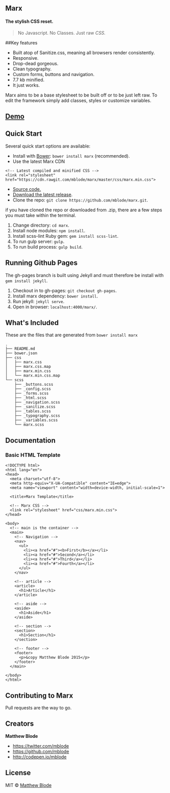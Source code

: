 ## Marx
#### The stylish CSS reset.

> No Javascript. No Classes. Just raw *CSS.*

##Key features
- Built atop of Sanitize.css, meaning all browsers render consistently.
- Responsive.
- Drop-dead gorgeous.
- Clean typography.
- Custom forms, buttons and navigation.
- 7.7 kb minified.
- It just works.

Marx aims to be a base stylesheet to be built off or to be just left raw. To edit the framework simply add classes, styles or customize variables.

## [Demo](http://codepen.io/mblode/details/JdYbJj/)

## Quick Start
Several quick start options are available:

- Install with [Bower](http://bower.io): `bower install marx` (recommended).
- Use the latest Marx CDN
```
<!-- Latest compiled and minified CSS -->
<link rel="stylesheet" href="https://cdn.rawgit.com/mblode/marx/master/css/marx.min.css">
```
- [Source code.](https://cdn.rawgit.com/mblode/marx/master/css/marx.min.css)
- [Download the latest release](https://github.com/mblode/marx/archive/master.zip).
- Clone the repo: `git clone https://github.com/mblode/marx.git`.

if you have cloned the repo or downloaded from .zip, there are a few steps you must take within the terminal.

1. Change directory: `cd marx`.
2. Install node modules: `npm install`.
3. Install scss-lint Ruby gem: `gem install scss-lint`.
4. To run gulp server: `gulp`.
5. To run build process: `gulp build`.

## Running Github Pages
The gh-pages branch is built using Jekyll and must therefore be install with `gem install jekyll`.

1. Checkout in to gh-pages: `git checkout gh-pages`.
2. Install marx dependency: `bower install`.
3. Run jekyll: `jekyll serve`.
4. Open in browser: `localhost:4000/marx/`.


## What's Included
These are the files that are generated from `bower install marx`

```
.
├── README.md
├── bower.json
├── css
│   ├── marx.css
│   ├── marx.css.map
│   ├── marx.min.css
│   └── marx.min.css.map
└── scss
    ├── _buttons.scss
    ├── _config.scss
    ├── _forms.scss
    ├── _html.scss
    ├── _navigation.scss
    ├── _sanitize.scss
    ├── _tables.scss
    ├── _typography.scss
    ├── _variables.scss
    └── marx.scss
```

## Documentation
### Basic HTML Template
```
<!DOCTYPE html>
<html lang="en">
<head>
  <meta charset="utf-8">
  <meta http-equiv="X-UA-Compatible" content="IE=edge">
  <meta name="viewport" content="width=device-width, initial-scale=1">

  <title>Marx Template</title>

  <!-- Marx CSS -->
  <link rel="stylesheet" href="css/marx.min.css">
</head>

<body>
  <!-- main is the container -->
  <main>
    <!-- Navigation -->
    <nav>
      <ul>
        <li><a href="#"><b>First</b></a></li>
        <li><a href="#">Second</a></li>
        <li><a href="#">Third</a></li>
        <li><a href="#">Fourth</a></li>
      </ul>
    </nav>

    <!-- article -->
    <article>
      <h1>Article</h1>
    </article>

    <!-- aside -->
    <aside>
      <h1>Aside</h1>
    </aside>

    <!-- section -->
    <section>
      <h1>Section</h1>
    </section>

    <!-- footer -->
    <footer>
      <p>&copy Matthew Blode 2015</p>
    </footer>
  </main>

</body>
</html>
```

## Contributing to Marx

Pull requests are the way to go.


## Creators

**Matthew Blode**
- <https://twitter.com/mblode>
- <https://github.com/mblode>
- <http://codepen.io/mblode>

## License
MIT © [Matthew Blode](http://mblode.github.io)
